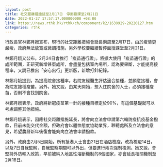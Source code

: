 ```yaml
---
layout: post
title: 社交距離措施延至2月17日　停面授課至2月21日
date: 2022-01-27 17:57:17.000000000 +08:00
link: https://news.rthk.hk/rthk/ch/component/k2/1630929-20220127.htm
categories: rthk
---
```


行政長官林鄭月娥宣布，現行的社交距離措施會延長兩周至2月17日，由於疫情更嚴峻，政府無法放寬或微調措施，另外學校要繼續暫停面授課堂至2月21日。

林鄭月娥又公布，2月24日會推行「疫苗通行證」，將擴大使用「疫苗通行證」的處所範圍，正研究新增甚麼處所，會盡量包括室內場所，認為要果斷，才能提高接種率，又說已推出「安心出行」更新版，新增打針紀錄。

林鄭月娥提到，為提高院舍接種率，若院友經醫生評估適合接種，並願意接種，會為院友接種疫苗。另外，她又說，由某天開始，想入住院舍的人士，必須接種疫苗，否則不會找到院舍。

林鄭月娥表示，政府將新冠疫苗第一針的接種目標定於90%，有這個基礎就可以考慮調整其他措施。

林鄭月娥表示，因應社交距離措施延長，將會向立法會申請第六輪防疫抗疫基金撥款，目前未能交代金額，但政府會以體恤態度協助業界，聆聽處所及立法會的意見，希望農曆新年後復會能夠向立法會申請撥款。

另外，政府由2月5日開始，所有抵港人士會由21日在酒店檢疫，改為檢疫14日，以及7日自我監察，自我監察期間可以外出，但要進行兩次強制檢測。她又說，會堅持外防輸入政策，早前被納入地區性溶斷機制的8個國家，亦會延長相關機制至2月18日。
